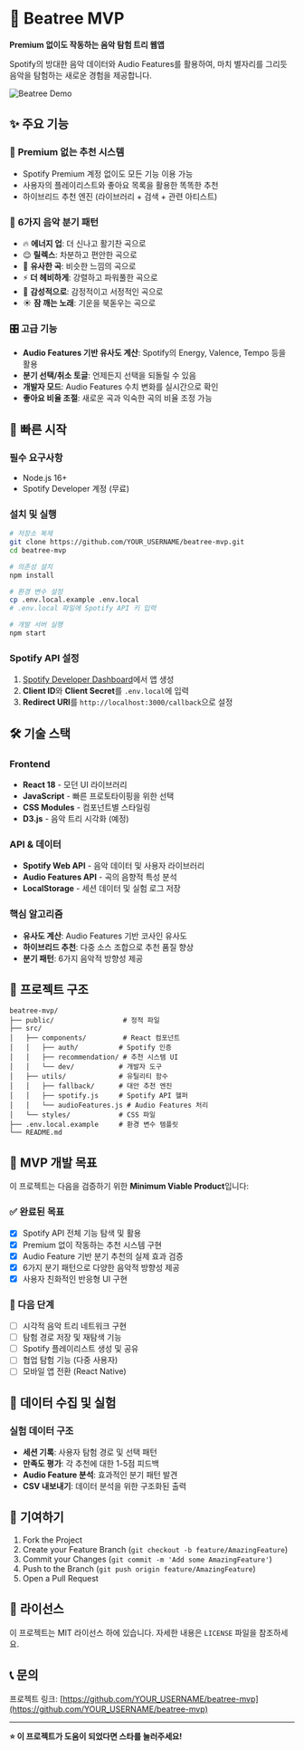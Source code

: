 # 🎵 Beatree MVP
**Premium 없이도 작동하는 음악 탐험 트리 웹앱**

Spotify의 방대한 음악 데이터와 Audio Features를 활용하여, 마치 별자리를 그리듯 음악을 탐험하는 새로운 경험을 제공합니다.

![Beatree Demo](https://via.placeholder.com/800x400/1a1a2e/16213e?text=🎵+Beatree+MVP+Demo)

## ✨ 주요 기능

### 🎯 **Premium 없는 추천 시스템**
- Spotify Premium 계정 없이도 모든 기능 이용 가능
- 사용자의 플레이리스트와 좋아요 목록을 활용한 똑똑한 추천
- 하이브리드 추천 엔진 (라이브러리 + 검색 + 관련 아티스트)

### 🌟 **6가지 음악 분기 패턴**
- 🔥 **에너지 업**: 더 신나고 활기찬 곡으로
- 😌 **릴렉스**: 차분하고 편안한 곡으로  
- 🎵 **유사한 곡**: 비슷한 느낌의 곡으로
- ⚡ **더 헤비하게**: 강렬하고 파워풀한 곡으로
- 💙 **감성적으로**: 감정적이고 서정적인 곡으로
- ☀️ **잠 깨는 노래**: 기운을 북돋우는 곡으로

### 🎛️ **고급 기능**
- **Audio Features 기반 유사도 계산**: Spotify의 Energy, Valence, Tempo 등을 활용
- **분기 선택/취소 토글**: 언제든지 선택을 되돌릴 수 있음
- **개발자 모드**: Audio Features 수치 변화를 실시간으로 확인
- **좋아요 비율 조절**: 새로운 곡과 익숙한 곡의 비율 조정 가능

## 🚀 빠른 시작

### 필수 요구사항
- Node.js 16+ 
- Spotify Developer 계정 (무료)

### 설치 및 실행
```bash
# 저장소 복제
git clone https://github.com/YOUR_USERNAME/beatree-mvp.git
cd beatree-mvp

# 의존성 설치
npm install

# 환경 변수 설정
cp .env.local.example .env.local
# .env.local 파일에 Spotify API 키 입력

# 개발 서버 실행
npm start
```

### Spotify API 설정
1. [Spotify Developer Dashboard](https://developer.spotify.com/dashboard)에서 앱 생성
2. **Client ID**와 **Client Secret**를 `.env.local`에 입력
3. **Redirect URI**를 `http://localhost:3000/callback`으로 설정

## 🛠️ 기술 스택

### Frontend
- **React 18** - 모던 UI 라이브러리
- **JavaScript** - 빠른 프로토타이핑을 위한 선택
- **CSS Modules** - 컴포넌트별 스타일링
- **D3.js** - 음악 트리 시각화 (예정)

### API & 데이터
- **Spotify Web API** - 음악 데이터 및 사용자 라이브러리
- **Audio Features API** - 곡의 음향적 특성 분석
- **LocalStorage** - 세션 데이터 및 실험 로그 저장

### 핵심 알고리즘
- **유사도 계산**: Audio Features 기반 코사인 유사도
- **하이브리드 추천**: 다중 소스 조합으로 추천 품질 향상
- **분기 패턴**: 6가지 음악적 방향성 제공

## 📁 프로젝트 구조
```
beatree-mvp/
├── public/                 # 정적 파일
├── src/
│   ├── components/         # React 컴포넌트
│   │   ├── auth/          # Spotify 인증
│   │   ├── recommendation/ # 추천 시스템 UI
│   │   └── dev/           # 개발자 도구
│   ├── utils/             # 유틸리티 함수
│   │   ├── fallback/      # 대안 추천 엔진
│   │   ├── spotify.js     # Spotify API 헬퍼
│   │   └── audioFeatures.js # Audio Features 처리
│   └── styles/            # CSS 파일
├── .env.local.example     # 환경 변수 템플릿
└── README.md
```

## 🎯 MVP 개발 목표

이 프로젝트는 다음을 검증하기 위한 **Minimum Viable Product**입니다:

### ✅ 완료된 목표
- [x] Spotify API 전체 기능 탐색 및 활용
- [x] Premium 없이 작동하는 추천 시스템 구현  
- [x] Audio Feature 기반 분기 추천의 실제 효과 검증
- [x] 6가지 분기 패턴으로 다양한 음악적 방향성 제공
- [x] 사용자 친화적인 반응형 UI 구현

### 🚧 다음 단계
- [ ] 시각적 음악 트리 네트워크 구현
- [ ] 탐험 경로 저장 및 재탐색 기능
- [ ] Spotify 플레이리스트 생성 및 공유
- [ ] 협업 탐험 기능 (다중 사용자)
- [ ] 모바일 앱 전환 (React Native)

## 🧪 데이터 수집 및 실험

### 실험 데이터 구조
- **세션 기록**: 사용자 탐험 경로 및 선택 패턴
- **만족도 평가**: 각 추천에 대한 1-5점 피드백
- **Audio Feature 분석**: 효과적인 분기 패턴 발견
- **CSV 내보내기**: 데이터 분석을 위한 구조화된 출력

## 🤝 기여하기

1. Fork the Project
2. Create your Feature Branch (`git checkout -b feature/AmazingFeature`)
3. Commit your Changes (`git commit -m 'Add some AmazingFeature'`)
4. Push to the Branch (`git push origin feature/AmazingFeature`)
5. Open a Pull Request

## 📄 라이선스

이 프로젝트는 MIT 라이선스 하에 있습니다. 자세한 내용은 `LICENSE` 파일을 참조하세요.

## 📞 문의

프로젝트 링크: [https://github.com/YOUR_USERNAME/beatree-mvp](https://github.com/YOUR_USERNAME/beatree-mvp)

---

**⭐ 이 프로젝트가 도움이 되었다면 스타를 눌러주세요!**